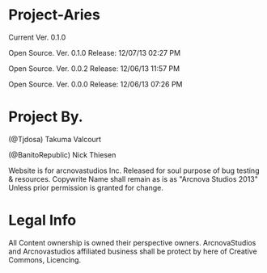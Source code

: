 Project-Aries
=============
Current Ver. 0.1.0

Open Source. Ver. 0.1.0  Release: 12/07/13 02:27 PM

Open Source. Ver. 0.0.2  Release: 12/06/13 11:57 PM

Open Source. Ver. 0.0.0  Release: 12/06/13 07:26 PM



Project By.
==================
(@Tjdosa) Takuma Valcourt

(@BanitoRepublic) Nick Thiesen

Website is for arcnovastudios Inc. 
Released for soul purpose of bug testing & resources. 
Copywrite Name shall remain as is as "Arcnova Studios 2013" Unless prior permission is granted for change.




Legal Info
======================
All Content ownership is owned their perspective owners.
ArcnovaStudios and Arcnovastudios affiliated business shall be protect by here of  Creative Commons, Licencing.

